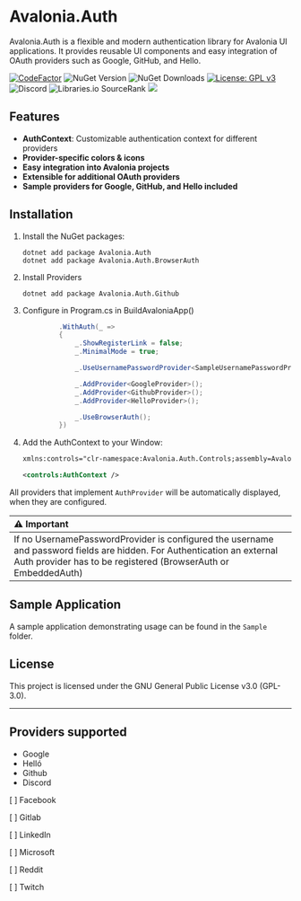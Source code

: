 ﻿# Avalonia.Auth

Avalonia.Auth is a flexible and modern authentication library for Avalonia UI applications. It provides reusable UI components and easy integration of OAuth providers such as Google, GitHub, and Hello.

[![CodeFactor](https://www.codefactor.io/repository/github/furesoft/Avalonia.Auth/badge)](https://www.codefactor.io/repository/github/furesoft/Avalonia.Auth)
![NuGet Version](https://img.shields.io/nuget/v/Avalonia.Auth)
![NuGet Downloads](https://img.shields.io/nuget/dt/Avalonia.Auth)
[![License: GPL v3](https://img.shields.io/badge/License-GPLv3-blue.svg)](https://www.gnu.org/licenses/gpl-3.0)
![Discord](https://img.shields.io/discord/455738571186241536)
![Libraries.io SourceRank](https://img.shields.io/librariesio/sourcerank/nuget/Avalonia.Auth)
[![](https://tokei.rs/b1/github/furesoft/Avalonia.Auth)](https://github.com/furesoft/Avalonia.Auth)

## Features

- **AuthContext**: Customizable authentication context for different providers
- **Provider-specific colors & icons**
- **Easy integration into Avalonia projects**
- **Extensible for additional OAuth providers**
- **Sample providers for Google, GitHub, and Hello included**

## Installation

1. Install the NuGet packages:
   ```shell
   dotnet add package Avalonia.Auth
   dotnet add package Avalonia.Auth.BrowserAuth
   ```

2. Install Providers
   ```shell
   dotnet add package Avalonia.Auth.Github
   ```

3. Configure in Program.cs in BuildAvaloniaApp()
   ```csharp
            .WithAuth(_ =>
            {
                _.ShowRegisterLink = false;
                _.MinimalMode = true;

                _.UseUsernamePasswordProvider<SampleUsernamePasswordProvider>();

                _.AddProvider<GoogleProvider>();
                _.AddProvider<GithubProvider>();
                _.AddProvider<HelloProvider>();

                _.UseBrowserAuth();
            })
   ```
4. Add the AuthContext to your Window:
   ```xml
   xmlns:controls="clr-namespace:Avalonia.Auth.Controls;assembly=Avalonia.Auth"
   ```

   ```xml
   <controls:AuthContext />
   ```

All providers that implement `AuthProvider` will be automatically displayed, when they are configured.

| :warning: Important           |
|:----------------------------|
| If no UsernamePasswordProvider is configured the username and password fields are hidden.  For Authentication an external Auth provider has to be registered (BrowserAuth or EmbeddedAuth) |

## Sample Application

A sample application demonstrating usage can be found in the `Sample` folder.

## License

This project is licensed under the GNU General Public License v3.0 (GPL-3.0).

---

## Providers supported
- Google
- Helló
- Github
- Discord

[ ] Facebook

[ ] Gitlab

[ ] LinkedIn

[ ] Microsoft

[ ] Reddit

[ ] Twitch
